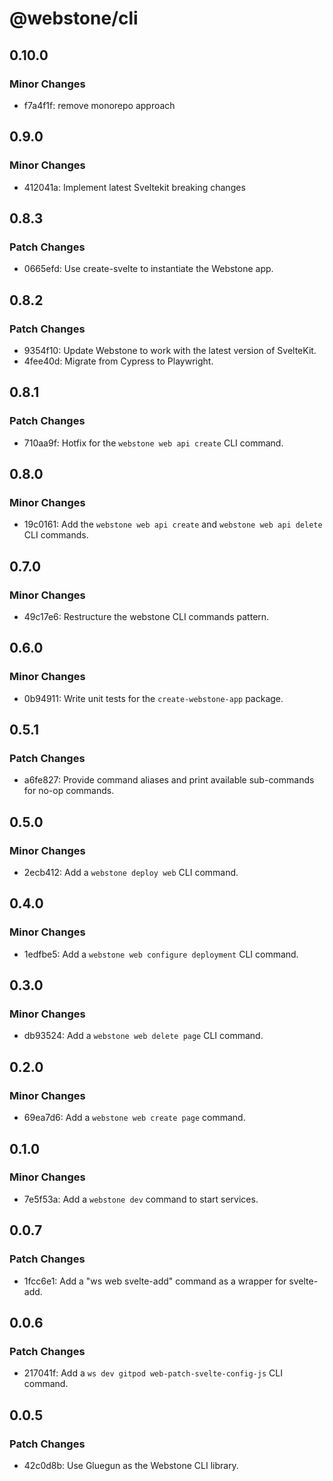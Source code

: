 # @webstone/cli

## 0.10.0

### Minor Changes

- f7a4f1f: remove monorepo approach

## 0.9.0

### Minor Changes

- 412041a: Implement latest Sveltekit breaking changes

## 0.8.3

### Patch Changes

- 0665efd: Use create-svelte to instantiate the Webstone app.

## 0.8.2

### Patch Changes

- 9354f10: Update Webstone to work with the latest version of SvelteKit.
- 4fee40d: Migrate from Cypress to Playwright.

## 0.8.1

### Patch Changes

- 710aa9f: Hotfix for the `webstone web api create` CLI command.

## 0.8.0

### Minor Changes

- 19c0161: Add the `webstone web api create` and `webstone web api delete` CLI commands.

## 0.7.0

### Minor Changes

- 49c17e6: Restructure the webstone CLI commands pattern.

## 0.6.0

### Minor Changes

- 0b94911: Write unit tests for the `create-webstone-app` package.

## 0.5.1

### Patch Changes

- a6fe827: Provide command aliases and print available sub-commands for no-op commands.

## 0.5.0

### Minor Changes

- 2ecb412: Add a `webstone deploy web` CLI command.

## 0.4.0

### Minor Changes

- 1edfbe5: Add a `webstone web configure deployment` CLI command.

## 0.3.0

### Minor Changes

- db93524: Add a `webstone web delete page` CLI command.

## 0.2.0

### Minor Changes

- 69ea7d6: Add a `webstone web create page` command.

## 0.1.0

### Minor Changes

- 7e5f53a: Add a `webstone dev` command to start services.

## 0.0.7

### Patch Changes

- 1fcc6e1: Add a "ws web svelte-add" command as a wrapper for svelte-add.

## 0.0.6

### Patch Changes

- 217041f: Add a `ws dev gitpod web-patch-svelte-config-js` CLI command.

## 0.0.5

### Patch Changes

- 42c0d8b: Use Gluegun as the Webstone CLI library.
